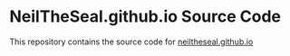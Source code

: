 # NeilTheSeal.github.io Source Code

This repository contains the source code for [neiltheseal.github.io](https://neiltheseal.github.io)
